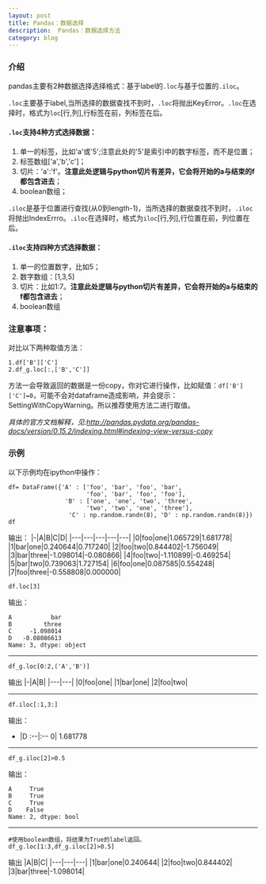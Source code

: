 ```yaml
---
layout: post
title: Pandas：数据选择
description:  Pandas：数据选择方法
category: blog
---
```


### 介绍

pandas主要有2种数据选择选择格式：基于label的`.loc`与基于位置的`.iloc`。

`.loc`主要基于label,当所选择的数据查找不到时，`.loc`将抛出KeyError。`.loc`在选择时，格式为`loc`[行,列],行标签在前，列标签在后。

#### `.loc`支持4种方式选择数据：
1. 单一的标签，比如'a'或'5';注意此处的'5'是索引中的数字标签，而不是位置；
2. 标签数组['a','b','c']；
3. 切片：'a':'f'。**注意此处逻辑与python切片有差异，它会将开始的a与结束的f都包含进去**；
4. boolean数组；


`.iloc`是基于位置进行查找(从0到length-1)，当所选择的数据查找不到时，`.iloc`将抛出IndexErrro。`.iloc`在选择时，格式为`iloc`[行,列],行位置在前，列位置在后。
#### `.iloc`支持四种方式选择数据：
1. 单一的位置数字，比如5；
2. 数字数组：[1,3,5]
3. 切片：比如1:7。**注意此处逻辑与python切片有差异，它会将开始的a与结束的f都包含进去**；
4. boolean数组


### 注意事项：
对比以下两种取值方法：

    1.df['B']['C']
    2.df_g.loc[:,['B','C']]

方法一会导致返回的数据是一份copy，你对它进行操作，比如赋值：`df['B']['C']=0`，可能不会对dataframe造成影响，并会提示：SettingWithCopyWarning。所以推荐使用方法二进行取值。

*具体的官方文档解释，见:http://pandas.pydata.org/pandas-docs/version/0.15.2/indexing.html#indexing-view-versus-copy*


### 示例
以下示例均在ipython中操作：

    df= DataFrame({'A' : ['foo', 'bar', 'foo', 'bar',
                          'foo', 'bar', 'foo', 'foo'],
                    'B' : ['one', 'one', 'two', 'three',
                          'two', 'two', 'one', 'three'],
                     'C' : np.random.randn(8), 'D' : np.random.randn(8)})
    df

 输出：
|-|A|B|C|D|
|---|---|---|---|---|
|0|foo|one|1.065729|1.681778|
|1|bar|one|0.240644|0.717240|
|2|foo|two|0.844402|-1.756049|
|3|bar|three|-1.098014|-0.080866|
|4|foo|two|-1.110899|-0.469254|
|5|bar|two|0.739063|1.727154|
|6|foo|one|0.087585|0.554248|
|7|foo|three|-0.558808|0.000000|


    df.loc[3]
输出：

    A           bar
    B         three
    C     -1.098014
    D   -0.08086613
    Name: 3, dtype: object

-----------------

    df_g.loc[0:2,('A','B')]
输出
|-|A|B|
|---|---|
|0|foo|one|
|1|bar|one|
|2|foo|two|


-----------------
    df.iloc[:1,3:]

输出：
-	|D
:--|:--
0|	1.681778


----------------------
    df_g.iloc[2]>0.5
输出：

    A     True
    B     True
    C     True
    D    False
    Name: 2, dtype: bool

--------------------------------
    #使用boolean数组，将结果为True的label返回。
    df_g.loc[1:3,df_g.iloc[2]>0.5]
输出
|A|B|C|
|---|---|---|
|1|bar|one|0.240644|
|2|foo|two|0.844402|
|3|bar|three|-1.098014|





[It'web]:    http://itweb.me  "It’web"
